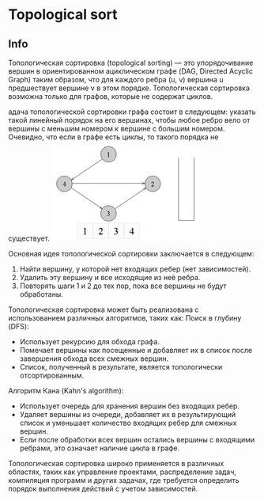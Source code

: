 # Topological sort


## Info
Топологическая сортировка (topological sorting) — это упорядочивание вершин в ориентированном ациклическом графе (DAG, Directed Acyclic Graph) таким образом, 
что для каждого ребра (u, v) вершина u предшествует вершине v в этом порядке. Топологическая сортировка возможна только для графов, 
которые не содержат циклов.

адача топологической сортировки графа состоит в следующем: указать такой линейный порядок на его вершинах, 
чтобы любое ребро вело от вершины с меньшим номером к вершине с большим номером. 
Очевидно, что если в графе есть циклы, то такого порядка не существует.
![Топологическая сортировка](35e35d4c8a6cae349621fd71ae20046d.png)

Основная идея топологической сортировки заключается в следующем:
1. Найти вершину, у которой нет входящих ребер (нет зависимостей).
2. Удалить эту вершину и все исходящие из неё ребра.
3. Повторять шаги 1 и 2 до тех пор, пока все вершины не будут обработаны.


Топологическая сортировка может быть реализована с использованием различных алгоритмов, таких как:
Поиск в глубину (DFS):
- Использует рекурсию для обхода графа.
- Помечает вершины как посещенные и добавляет их в список после завершения обхода всех смежных вершин.
- Список, полученный в результате, является топологически отсортированным.

Алгоритм Кана (Kahn's algorithm):
- Использует очередь для хранения вершин без входящих ребер.
- Удаляет вершины из очереди, добавляет их в результирующий список и уменьшает количество входящих ребер для смежных вершин.
- Если после обработки всех вершин остались вершины с входящими ребрами, это означает наличие цикла в графе.

Топологическая сортировка широко применяется в различных областях, таких как управление проектами, распределение задач, 
компиляция программ и других задачах, где требуется определить порядок выполнения действий с учетом зависимостей.